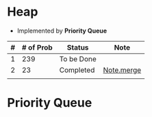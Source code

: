 # Heap
- Implemented by **Priority Queue**

| #   | # of Prob | Status     | Note                                                                      |
| --- | --------- | ---------- | ------------------------------------------------------------------------- |
| 1   | 239       | To be Done |                                                                           |
| 2   | 23        | Completed  | [Note.merge](https://github.com/rexbean/L/blob/master/Type/note.md#merge) |
|     |           |            |                                                                           |


# Priority Queue

